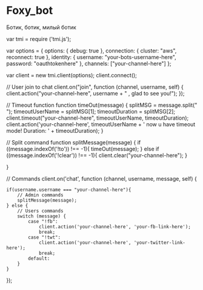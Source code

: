 # Foxy_bot

Ботик, ботик, милый ботик

var tmi = require ('tmi.js');

var options = {
    options: {
      debug: true
    },
    connection: {
      cluster: "aws",
      reconnect: true
    },
    identity: {
        username: "your-bots-username-here",
        password: "oauthtokenhere"
    },
    channels: ["your-channel-here"]
};

var client = new tmi.client(options);
client.connect();

// User join to chat
client.on("join", function (channel, username, self) {
   client.action("your-channel-here", username + " , glad to see you!");
});

// Timeout function
function timeOut(message) {
    splitMSG = message.split(" ");
    timeoutUserName = splitMSG[1];
    timeoutDuration = splitMSG[2];
    client.timeout("your-channel-here", timeoutUserName, timeoutDuration);
    client.action('your-channel-here', timeoutUserName + ' now u have timeout mode! Duration: ' + timeoutDuration);
}

// Split command
function splitMessage(message) {
    if ((message.indexOf('!to')) !== -1){
        timeOut(message);
    } else if ((message.indexOf('!clear')) !== -1){
        client.clear("your-channel-here");
    }

}

// Commands
client.on('chat', function (channel, username, message, self) {

    if(username.username === "your-channel-here"){
        // Admin commands
        splitMessage(message);
    } else {
        // Users commands
        switch (message) {
            case "!fb":
                client.action('your-channel-here', 'your-fb-link-here');
                break;
            case "!twt":
                client.action('your-channel-here', 'your-twitter-link-here');
                break;
            default:
        }
    }
});
